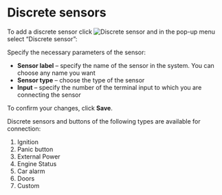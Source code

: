 # Discrete sensors

To add a discrete sensor click ![Discrete sensor](https://www.navixy.com/wp-content/uploads/2019/06/plus.jpg) and in the pop-up menu select “Discrete sensor”:

Specify the necessary parameters of the sensor:

* **Sensor label** – specify the name of the sensor in the system. You can choose any name you want
* **Sensor type** – choose the type of the sensor
* **Input** – specify the number of the terminal input to which you are connecting the sensor

To confirm your changes, click **Save**.

Discrete sensors and buttons of the following types are available for connection:

1. Ignition
2. Panic button
3. External Power
4. Engine Status
5. Car alarm
6. Doors
7. Custom
